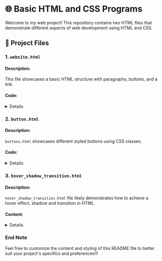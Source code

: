 # 🌐 Basic HTML and CSS Programs

Welcome to my web project! This repository contains two HTML files that demonstrate different aspects of web development using HTML and CSS.

## 📁 Project Files

### 1. `website.html`

#### Description:
This file showcases a basic HTML structure with paragraphs, buttons, and a link.

#### Code:

<details>

```html
<p>
    This is a paragraph of text.
</p>

<button>
    Hello
</button>

<a href="https://www.youtube.com/" target="_blank">
    Link to YouTube
</a>
```

</details>

### 2. `button.html`

#### Description:
`buttons.html` showcases different styled buttons using CSS classes.

#### Code:

<details>

```html

<style>

/* CSS for Subscribe button */
.subscribe-button 
    {
        background-color: rgb(200, 0, 0);
        color: white;
        border: none;
        height: 35px;
        width: 105px;
        border-radius: 4px;
        cursor: pointer;
        margin-right: 8px;
        
    }

/* CSS for Join button */
.join-button 
    {
        background-color: rgb(255, 255, 255);
        color: blue;
        border-color: blue;
        border-style: solid;
        border-width: 1px;
        height: 35px;
        width: 70px;
        border-radius: 4px;
        cursor: pointer;
    }

/* CSS for Tweet button */
.tweet-button 
    {
        background-color: rgb(0, 132, 255);
        color: rgb(255, 255, 255);
        border: none;
        height: 35px;
        width: 75px;
        border-radius: 20px;
        cursor: pointer;
        font-weight: bold;
        font-size: 15px;
        margin-left: 8px;
    }

</style>

    <!-- Subscribe Button -->
    <button class="subscribe-button">SUBSCRIBE</button>
    
    <!-- Join Button -->
    <button class="join-button">JOIN</button>
    
    <!-- Tweet Button -->
    <button class="tweet-button">Tweet</button>

```

</details>


### 3. `hover_shadow_transition.html`

#### Description:
`hover_shadow_transition.html` file likely demonstrates how to achieve a hover effect, shadow and transition in HTML.

#### Content:
<details>

```html
<style>

    .subscribe-button
    {
        background-color:rgb(200, 0, 0);
        color:white;
        border: none;
        height: 35px;
        width: 105px;
        border-radius: 4px;
        cursor: pointer;
        margin-right: 8px;
        transition: opacity 0.15s;
    }

    .subscribe-button:hover
    {
        opacity: 0.75;
    }

    .suscribe-button:active
    {
        opacity: 0.4;
    }


    .join-button
    {
        background-color:rgb(255, 255, 255);
        color: rgb(41, 118, 211);
        border-color: rgb(41, 118, 211);
        border-style: solid;
        border-width: 1px;
        height: 35px;
        width: 70px;
        border-radius: 4px;
        cursor: pointer;
        transition: background-color 0.15s;
        transition: color 0.15s;
    }

    .join-button:hover
    {
        background-color: rgb(41, 118, 211);
        color:white;
    }

    .join button:active
    {
        opacity: 0.7;
    }


    .tweet-button
    {
        background-color:rgb(0, 132, 255);
        color: rgb(255, 255, 255);
        border: none;
        height: 35px;
        width: 75px;
        border-radius: 20px;
        cursor: pointer;
        font-weight: bold;
        font-size: 15;
        margin-left: 8px;
        transition: box-shadow 0.15s;
    }

    .tweet-button:hover
    {
        box-shadow: 5px 5px 10px rgba(0, 0, 0, 0.15);
    }


</style>

<button class="subscribe-button">
    SUBSCRIBE
</button>

<button class="join-button">
    JOIN
</button>

<button class="tweet-button">
    Tweet
</button>
```

</details>


### End Note
Feel free to customize the content and styling of this README file to better suit your project's specifics and preferences!!!

